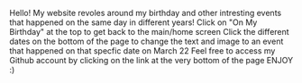 Hello! My website revoles around my birthday and other intresting events that happened on the same day in different years!
Click on "On My Birthday" at the top to get back to the main/home screen
Click the different dates on the bottom of the page to change the text and image to an event that happened on that specfic date on March 22
Feel free to access my Github account by clicking on the link at the very bottom of the page
ENJOY :)
